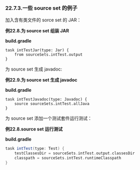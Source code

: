 ### 22.7.3.一些 source set 的例子

加入含有类文件的 sorce set 的 JAR：

**例22.8.为 source set 组装 JAR**

**build.gradle**

```
task intTestJar(type: Jar) {
    from sourceSets.intTest.output
}
```

为 source set 生成 javadoc:

**例22.9.为 source set 生成 javadoc**

**build.gradle**

```
task intTestJavadoc(type: Javadoc) {
    source sourceSets.intTest.allJava
}
```

为 source set 添加一个测试套件运行测试：

**例22.8.source set 运行测试**

**build.gradle**

```gradle
task intTest(type: Test) {
    testClassesDir = sourceSets.intTest.output.classesDir
    classpath = sourceSets.intTest.runtimeClasspath
}
```

